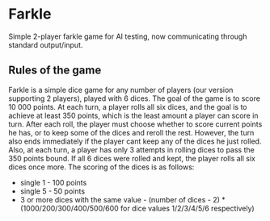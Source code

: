 # Farkle
Simple 2-player farkle game for AI testing, now communicating through standard output/input.

## Rules of the game
Farkle is a simple dice game for any number of players (our version supporting 2 players), played with 6 dices.
The goal of the game is to score 10 000 points. At each turn, a player rolls all six dices, and the goal is to achieve at least 350 points, which is the least amount a player can score in turn. After each roll, the player must choose whether to score current points he has, or to keep some of the dices and reroll the rest. However, the turn also ends immediately if the player cant keep any of the dices he just rolled. Also, at each turn, a player has only 3 attempts in rolling dices to pass the 350 points bound. If all 6 dices were rolled and kept, the player rolls all six dices once more.
The scoring of the dices is as follows:
* single 1 - 100 points  
* single 5 - 50 points
* 3 or more dices with the same value - (number of dices - 2) * (1000/200/300/400/500/600 for dice values 1/2/3/4/5/6 respectively)
